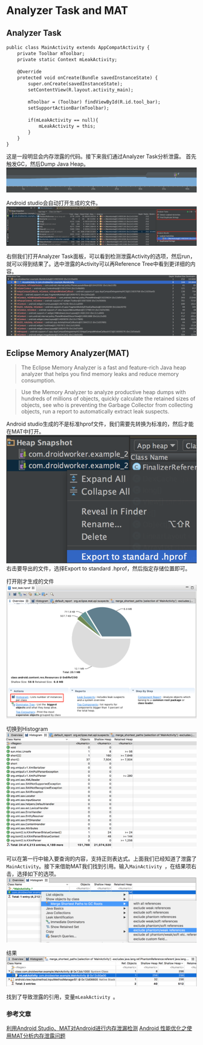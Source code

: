# Analyzer Task and MAT
## Analyzer Task
```
public class MainActivity extends AppCompatActivity {
    private Toolbar mToolbar;
    private static Context mLeakActivity;

    @Override
    protected void onCreate(Bundle savedInstanceState) {
        super.onCreate(savedInstanceState);
        setContentView(R.layout.activity_main);

        mToolbar = (Toolbar) findViewById(R.id.tool_bar);
        setSupportActionBar(mToolbar);

        if(mLeakActivity == null){
            mLeakActivity = this;
        }
    }
}
```
这是一段明显会内存泄露的代码。接下来我们通过Analyzer Task分析泄露。
首先触发GC，然后Dump Java Heap。
![](https://github.com/DroidWorkerLYF/LearnX/blob/master/Memory/Memory_Monitor.png?raw=true)

Android studio会自动打开生成的文件。
![](https://github.com/DroidWorkerLYF/LearnX/blob/master/Memory/Result_Analyzer_Task.png?raw=true)

右侧我们打开Analyzer Task面板，可以看到检测泄露Activity的选项，然后run，就可以得到结果了。选中泄露的Activity可以再Reference Tree中看到更详细的内容。
![](https://github.com/DroidWorkerLYF/LearnX/blob/master/Memory/Reference_Tree.png?raw=true)

## Eclipse Memory Analyzer(MAT)
>The Eclipse Memory Analyzer is a fast and feature-rich Java heap analyzer that helps you find memory leaks and reduce memory consumption.

>Use the Memory Analyzer to analyze productive heap dumps with hundreds of millions of objects, quickly calculate the retained sizes of objects, see who is preventing the Garbage Collector from collecting objects, run a report to automatically extract leak suspects.

Android studio生成的不是标准hprof文件，我们需要先转换为标准的，然后才能在MAT中打开。
![](https://github.com/DroidWorkerLYF/LearnX/blob/master/Memory/Export_Standard_Hprof.png?raw=true)
右击要导出的文件，选择Export to standard .hprof，然后指定存储位置即可。

打开刚才生成的文件
![](https://github.com/DroidWorkerLYF/LearnX/blob/master/Memory/Overview.png?raw=true)

切换到Histogram
![](https://github.com/DroidWorkerLYF/LearnX/blob/master/Memory/Histogram.png?raw=true)

可以在第一行中输入要查询的内容，支持正则表达式。上面我们已经知道了泄露了`MainActivity`。接下来借助MAT我们找到引用。输入`MainActivity `，在结果项右击，选择如下的选项。
![](https://github.com/DroidWorkerLYF/LearnX/blob/master/Memory/GC_Root.png?raw=true)

结果
![](https://github.com/DroidWorkerLYF/LearnX/blob/master/Memory/Result_GC_Root.png?raw=true)

找到了导致泄露的引用，变量`mLeakActivity `。


### 参考文章
[利用Android Studio、MAT对Android进行内存泄漏检测](https://joyrun.github.io/2016/08/08/AndroidMemoryLeak/)
[Android 性能优化之使用MAT分析内存泄露问题](http://blog.csdn.net/xiaanming/article/details/42396507)